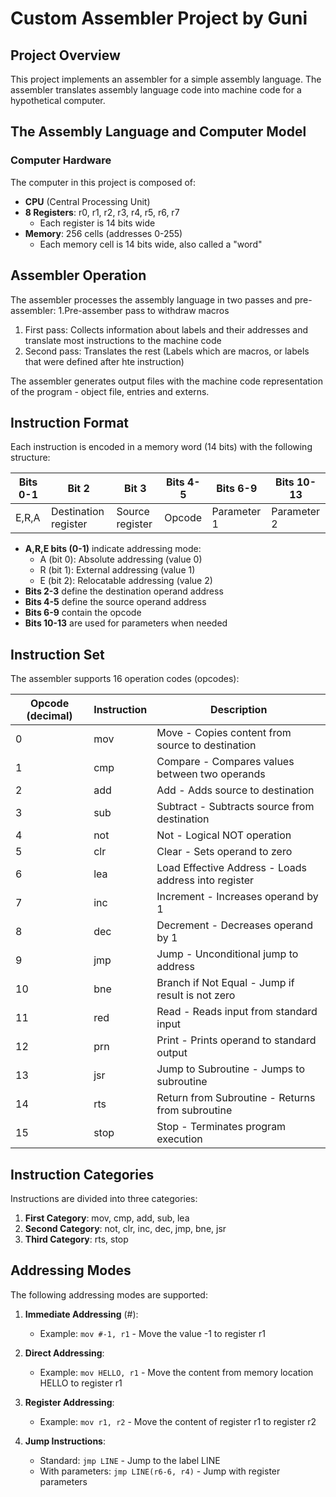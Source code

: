 # Custom Assembler Project by Guni

## Project Overview
This project implements an assembler for a simple assembly language. The assembler translates assembly language code into machine code for a hypothetical computer.

## The Assembly Language and Computer Model

### Computer Hardware
The computer in this project is composed of:
- **CPU** (Central Processing Unit)
- **8 Registers**: r0, r1, r2, r3, r4, r5, r6, r7
  - Each register is 14 bits wide
- **Memory**: 256 cells (addresses 0-255)
  - Each memory cell is 14 bits wide, also called a "word"

## Assembler Operation

The assembler processes the assembly language in two passes and pre-assembler:
1.Pre-assember pass to withdraw macros
1. First pass: Collects information about labels and their addresses and translate most instructions to the machine code
2. Second pass: Translates the rest (Labels which are macros, or labels that were defined after hte instruction)

The assembler generates output files with the machine code representation of the program - object file, entries and externs.

## Instruction Format

Each instruction is encoded in a memory word (14 bits) with the following structure:

| Bits 0-1 | Bit 2 | Bit 3 | Bits 4-5 | Bits 6-9 | Bits 10-13 |
|----------|-------|-------|----------|----------|------------|
| E,R,A    | Destination register | Source register | Opcode | Parameter 1 | Parameter 2 |

- **A,R,E bits (0-1)** indicate addressing mode:
  - A (bit 0): Absolute addressing (value 0)
  - R (bit 1): External addressing (value 1)
  - E (bit 2): Relocatable addressing (value 2)
- **Bits 2-3** define the destination operand address
- **Bits 4-5** define the source operand address
- **Bits 6-9** contain the opcode
- **Bits 10-13** are used for parameters when needed

## Instruction Set

The assembler supports 16 operation codes (opcodes):

| Opcode (decimal) | Instruction | Description |
|------------------|-------------|-------------|
| 0 | mov | Move - Copies content from source to destination |
| 1 | cmp | Compare - Compares values between two operands |
| 2 | add | Add - Adds source to destination |
| 3 | sub | Subtract - Subtracts source from destination |
| 4 | not | Not - Logical NOT operation |
| 5 | clr | Clear - Sets operand to zero |
| 6 | lea | Load Effective Address - Loads address into register |
| 7 | inc | Increment - Increases operand by 1 |
| 8 | dec | Decrement - Decreases operand by 1 |
| 9 | jmp | Jump - Unconditional jump to address |
| 10 | bne | Branch if Not Equal - Jump if result is not zero |
| 11 | red | Read - Reads input from standard input |
| 12 | prn | Print - Prints operand to standard output |
| 13 | jsr | Jump to Subroutine - Jumps to subroutine |
| 14 | rts | Return from Subroutine - Returns from subroutine |
| 15 | stop | Stop - Terminates program execution |

## Instruction Categories

Instructions are divided into three categories:

1. **First Category**: mov, cmp, add, sub, lea
2. **Second Category**: not, clr, inc, dec, jmp, bne, jsr
3. **Third Category**: rts, stop

## Addressing Modes

The following addressing modes are supported:

1. **Immediate Addressing** (#):
   - Example: `mov #-1, r1` - Move the value -1 to register r1

2. **Direct Addressing**:
   - Example: `mov HELLO, r1` - Move the content from memory location HELLO to register r1

3. **Register Addressing**:
   - Example: `mov r1, r2` - Move the content of register r1 to register r2

4. **Jump Instructions**:
   - Standard: `jmp LINE` - Jump to the label LINE
   - With parameters: `jmp LINE(r6-6, r4)` - Jump with register parameters
